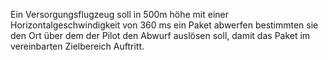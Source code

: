 Ein Versorgungsflugzeug soll in 500m höhe mit einer Horizontalgeschwindigkeit von 360 ms ein Paket abwerfen bestimmten sie den Ort über dem der Pilot den Abwurf auslösen soll, damit das Paket im vereinbarten Zielbereich Auftritt.